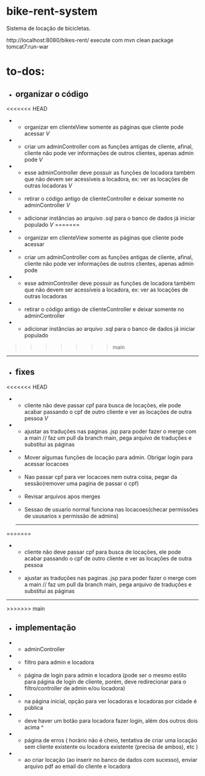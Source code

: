 # bike-rent-system

Sistema de locação de bicicletas.

http://localhost:8080/bikes-rent/
execute com mvn clean package tomcat7:run-war

# to-dos:

- ## organizar o código
<<<<<<< HEAD
- - organizar em clienteView somente as páginas que cliente pode acessar _V_
- - criar um adminController com as funções antigas de cliente, afinal, cliente não pode ver informações de outros clientes, apenas admin pode _V_
- - esse adminController deve possuir as funções de locadora também que não devem ser acessíveis a locadora, ex: ver as locações de outras locadoras _V_
- - retirar o código antigo de clienteController e deixar somente no adminController _V_
- - adicionar instâncias ao arquivo .sql para o banco de dados já iniciar populado _V_
=======
- - organizar em clienteView somente as páginas que cliente pode acessar
- - criar um adminController com as funções antigas de cliente, afinal, cliente não pode ver informações de outros clientes, apenas admin pode
- - esse adminController deve possuir as funções de locadora também que não devem ser acessíveis a locadora, ex: ver as locações de outras locadoras
- - retirar o código antigo de clienteController e deixar somente no adminController
- - adicionar instâncias ao arquivo .sql para o banco de dados já iniciar populado
>>>>>>> main

<hr>

- ## fixes
<<<<<<< HEAD
- - cliente não deve passar cpf para busca de locações, ele pode acabar passando o cpf de outro cliente e ver as locações de outra pessoa _V_
- - ajustar as traduções nas paginas .jsp para poder fazer o merge com a main // faz um pull da branch main, pega arquivo de traduções e substitui as páginas
- - Mover algumas funções de locação para admin. Obrigar login para acessar locacoes
- - Nao passar cpf para ver locacoes nem outra coisa, pegar da sessão(remover uma pagina de passar o cpf)
- - Revisar arquivos apos merges
- - Sessao de usuario normal funciona nas locacoes(checar permissões de ususarios x permissão de admins)
  <hr>
=======
- - cliente não deve passar cpf para busca de locações, ele pode acabar passando o cpf de outro cliente e ver as locações de outra pessoa
- - ajustar as traduções nas paginas .jsp para poder fazer o merge com a main // faz um pull da branch main, pega arquivo de traduções e substitui as páginas

<hr>
>>>>>>> main

- ## implementação
- - adminController
- - filtro para admin e locadora
- - página de login para admin e locadora (pode ser o mesmo estilo para página de login de cliente, porém, deve redirecionar para o filtro/controller de admin e/ou locadora)
- - na página inicial, opção para ver locadoras e locadoras por cidade é pública
- - deve haver um botão para locadora fazer login, além dos outros dois acima ^
- - página de erros ( horário não é cheio, tentativa de criar uma locação sem cliente existente ou locadora existente (precisa de ambos), etc )
- - ao criar locação (ao inserir no banco de dados com sucesso), enviar arquivo pdf ao email do cliente e locadora

